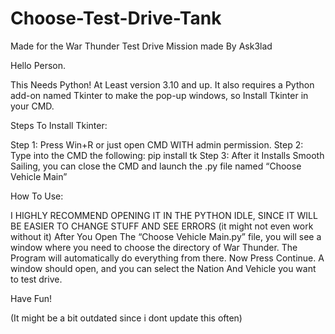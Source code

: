 # Choose-Test-Drive-Tank
Made for the War Thunder Test Drive Mission made By Ask3lad

Hello Person. 

This Needs Python! At Least version 3.10 and up.
It also requires a Python add-on named Tkinter to make the pop-up windows, so Install Tkinter in your CMD.

Steps To Install Tkinter:

Step 1: Press Win+R or just open CMD WITH admin permission.
Step 2: Type into the CMD the following:     pip install tk
Step 3: After it Installs Smooth Sailing, you can close the CMD and launch the .py file named “Choose Vehicle Main”

How To Use:

I HIGHLY RECOMMEND OPENING IT IN THE PYTHON IDLE, SINCE IT WILL BE EASIER TO CHANGE STUFF AND SEE ERRORS (it might not even work without it)
After You Open The “Choose Vehicle Main.py” file, you will see a window where you need to choose the directory of War Thunder. 
The Program will automatically do everything from there. 
Now Press Continue.
A window should open, and you can select the Nation And Vehicle you want to test drive. 

Have Fun!

(It might be a bit outdated since i dont update this often)
